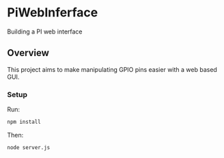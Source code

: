 # PiWebInferface
Building a PI web interface

## Overview
This project aims to make manipulating GPIO pins easier with a web based GUI. 

### Setup
Run:
```bash
npm install
```
Then:
```bash
node server.js
```